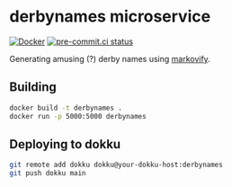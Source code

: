 # derbynames microservice

[![Docker](https://github.com/bdunnette/derbynames-microservice-markovify/actions/workflows/docker-image.yml/badge.svg)](https://github.com/bdunnette/derbynames-microservice-markovify/actions/workflows/docker-image.yml)
[![pre-commit.ci status](https://results.pre-commit.ci/badge/github/bdunnette/derbynames-microservice-markovify/main.svg)](https://results.pre-commit.ci/latest/github/bdunnette/derbynames-microservice-markovify/main)


Generating amusing (?) derby names using [markovify](https://github.com/jsvine/markovify).

## Building

```bash
docker build -t derbynames .
docker run -p 5000:5000 derbynames
```

## Deploying to dokku

```bash
git remote add dokku dokku@your-dokku-host:derbynames
git push dokku main
```

